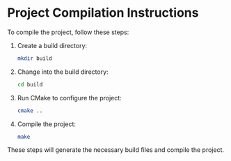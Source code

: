 # Project Compilation Instructions

To compile the project, follow these steps:

1. Create a build directory:
    ```sh
    mkdir build
    ```

2. Change into the build directory:
    ```sh
    cd build
    ```

3. Run CMake to configure the project:
    ```sh
    cmake ..
    ```

4. Compile the project:
    ```sh
    make
    ```

These steps will generate the necessary build files and compile the project.